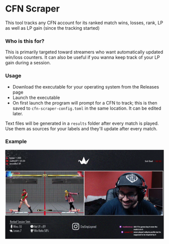 # CFN Scraper
This tool tracks any CFN account for its ranked match wins, losses, rank, LP as well as LP gain (since the tracking started)

### Who is this for? 
This is primarily targeted toward streamers who want automatically updated win/loss counters. It can also be useful if you wanna keep track of your LP gain during a session.

### Usage

* Download the executable for your operating system from the Releases page
* Launch the executable
* On first launch the program will prompt for a CFN to track; this is then saved to `cfn-scraper-config.toml` in the same location. It can be edited later.

Text files will be generated in a `results` folder after every match is played. Use them as sources for your labels and they'll update after every match.

### Example

![stream](showcase/streamexample2.gif?raw=true "streamshowcase")
